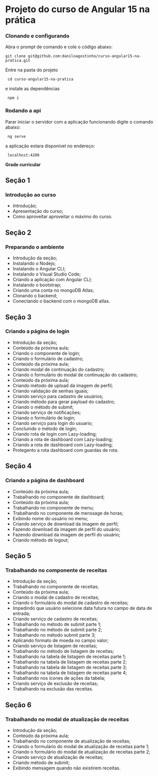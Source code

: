 # Projeto do curso de Angular 15 na prática

### Clonando e configurando
 Abra o prompt de comando e cole o código abaixo:
 
 ```
 git clone git@github.com:daniloagostinho/curso-angular15-na-pratica.git
```

Entre na pasta do projeto

```
 cd curso-angular15-na-pratica
```

e instale as dependências

```
 npm i
```

### Rodando a api
Parar iniciar o servidor com a aplicação funcionando digite o comando abaixo:

```
 ng serve
```

a aplicação estara disponível no endereço:

```
 localhost:4200
```

**Grade curricular**

## Seção 1
### Introdução ao curso
 - Introdução;
 - Apresentação do curso;
 - Como aproveitar aproveitar o máximo do curso.
 
## Seção 2
### Preparando o ambiente
 - Introdução da seção;
 - Instalando o Nodejs;
 - Instalando o Angular CLI;
 - Instalando o Visual Studio Code;
 - Criando a aplicação com Angular CLI;
 - Instalando o bootstrap;
 - Criando uma conta no mongoDB Atlas;
 - Clonando o backend;
 - Conectando o backend com o mongoDB atlas.
 
## Seção 3
### Criando a página de login
 - Introdução da seção;
 - Conteúdo da próxima aula;
 - Criando o componente de login;
 - Criando o formulário de cadastro;
 - Conteúdo da próxima aula;
 - Criando modal de continuação do cadastro;
 - Criando o formulário do modal de continuação do cadastro;
 - Conteúdo da próxima aula;
 - Criando método de upload da imagem de perfil;
 - Criando validação de senhas iguais;
 - Criando serviço para cadastro de usuários;
 - Criando método para gerar payload do cadastro;
 - Criando o método de submit;
 - Criando serviço de notificações;
 - Criando o formulário de login;
 - Criando serviço para login do usuario;
 - Concluindo o método de login;
 - Criando rota de login com Lazy-loading;
 - Criando a rota de dashboard com Lazy-loading;
 - Criando a rota de dashboard com Lazy-loading;
 - Protegento a rota dashboard com guardas de rota.
 
## Seção 4
### Criando a página de dashboard
 - Conteúdo da próxima aula;
 - Trabalhando no componente de dashboard;
 - Conteúdo da próxima aula;
 - Trabalhando no componente de menu;
 - Trabalhando no componente de menssage de horas;
 - Exibindo nome do usuário no menu;
 - Criando serviço de download da imagem de perfil;
 - Fazendo download da imagem de perfil do usuário;
 - Fazendo download da imagem de perfil do usuário;
 - Criando método de logout;
 
## Seção 5
### Trabalhando no componente de receitas
 - Introdução da seção;
 - Trabalhando no componente de receitas;
 - Conteúdo da próxima aula;
 - Criando o modal de cadastro de receitas;
 - Criando o formulário do modal de cadastro de receitas;
 - Impedindo que usuário selecione data futura no campo de data de entrada;
 - Criando serviço de cadastro de receitas;
 - Trabalhando no método de submit parte 1;
 - Trabalhando no método de submit parte 2;
 - Trabalhando no método submit parte 3;
 - Aplicando formato de moeda no campo valor;
 - Criando serviço de listagem de receitas;
 - Trabalhando no método de listagem de receitas;
 - Trabalhando na tabela de listagem de receitas parte 1;
 - Trabalhando na tabela de listagem de receitas parte 2;
 - Trabalhando na tabela de listagem de receitas parte 3;
 - Trabalhando na tabela de listagem de receitas parte 4;
 - Trabalhando nos ícones de ações da tabela;
 - Criando serviço de exclusão de receitas;
 - Trabalhando na exclusão das receitas.
 
## Seção 6
### Trabalhando no modal de atualização de receitas
 - Introdução da seção;
 - Conteúdo da próxima aula;
 - Trabalhando no componente de atualização de receitas;
 - Criando o formulário do modal de atualização de receitas parte 1;
 - Criando o formulário do modal de atualização de receitas parte 2;
 - Criando serviço de atualização de receitas;
 - Criando método de submit;
 - Exibindo mensagem quando não existirem receitas.
